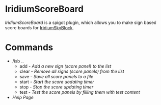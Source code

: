 # IridiumScoreBoard
*IridiumScoreBoard* is a spigot plugin, which allows you to make sign based score boards for [IridiumSkyBlock](https://github.com/IridiumLLC/IridiumSkyblock).

# Commands
- /isb ..
  - add - *Add a new sign (score panel) to the list*
  - clear - *Remove all signs (score panels) from the list*
  - save - *Save all score panels to a file*
  - start - *Start the score uodating timer*
  - stop - *Stop the score updating timer*
  - test - *Test the score panels by filling them with test content*
- *Help Page*
